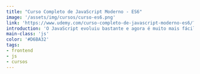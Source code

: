 ```yaml
---
title: "Curso Completo de JavaScript Moderno - ES6"
image: '/assets/img/cursos/curso-es6.png'
link: 'https://www.udemy.com/curso-completo-de-javascript-moderno-es6/?couponCode=PROMOSITE'
introduction: 'O JavaScript evoluiu bastante e agora é muito mais fácil de escrever, aprenda todos os novos truques dessa grande atualização.'
main-class: 'js'
color: '#D6BA32'
tags:
- frontend
- js
- cursos
---
```

